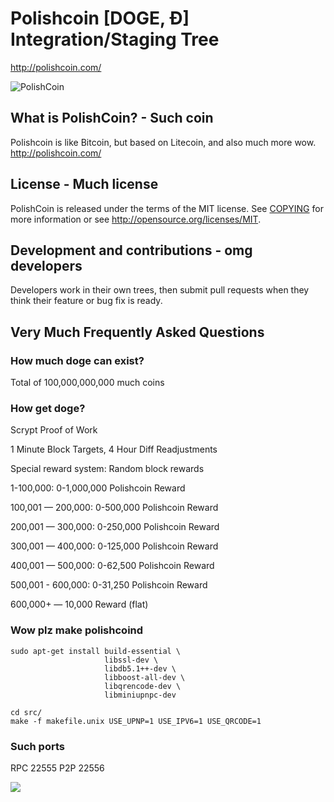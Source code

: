 # Polishcoin [DOGE, Ð] Integration/Staging Tree
http://polishcoin.com/

![PolishCoin](http://static.tumblr.com/ppdj5y9/Ae9mxmxtp/300coin.png)

## What is PolishCoin? - Such coin
Polishcoin is like Bitcoin, but based on Litecoin, and also much more wow.
http://polishcoin.com/

## License - Much license
PolishCoin is released under the terms of the MIT license. See [COPYING](COPYING)
for more information or see http://opensource.org/licenses/MIT.

## Development and contributions - omg developers
Developers work in their own trees, then submit pull requests when they think
their feature or bug fix is ready.

## Very Much Frequently Asked Questions

### How much doge can exist?
Total of 100,000,000,000 much coins

### How get doge?
Scrypt Proof of Work

1 Minute Block Targets, 4 Hour Diff Readjustments

Special reward system: Random block rewards

1-100,000: 0-1,000,000 Polishcoin Reward

100,001 — 200,000: 0-500,000 Polishcoin Reward

200,001 — 300,000: 0-250,000 Polishcoin Reward

300,001 — 400,000: 0-125,000 Polishcoin Reward

400,001 — 500,000: 0-62,500 Polishcoin Reward

500,001 - 600,000: 0-31,250 Polishcoin Reward

600,000+ — 10,000 Reward (flat)

### Wow plz make polishcoind

    sudo apt-get install build-essential \
                         libssl-dev \
                         libdb5.1++-dev \
                         libboost-all-dev \
                         libqrencode-dev \
                         libminiupnpc-dev

    cd src/
    make -f makefile.unix USE_UPNP=1 USE_IPV6=1 USE_QRCODE=1

### Such ports
RPC 22555
P2P 22556

![](http://dogesay.com/wow//////such/coin)

